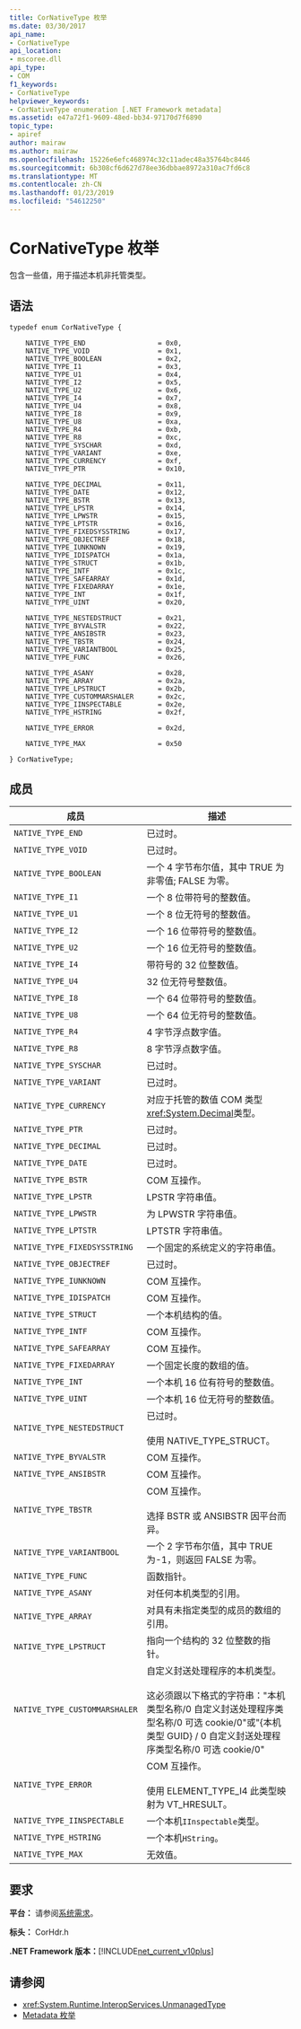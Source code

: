 ```yaml
---
title: CorNativeType 枚举
ms.date: 03/30/2017
api_name:
- CorNativeType
api_location:
- mscoree.dll
api_type:
- COM
f1_keywords:
- CorNativeType
helpviewer_keywords:
- CorNativeType enumeration [.NET Framework metadata]
ms.assetid: e47a72f1-9609-48ed-bb34-97170d7f6890
topic_type:
- apiref
author: mairaw
ms.author: mairaw
ms.openlocfilehash: 15226e6efc468974c32c11adec48a35764bc8446
ms.sourcegitcommit: 6b308cf6d627d78ee36dbbae8972a310ac7fd6c8
ms.translationtype: MT
ms.contentlocale: zh-CN
ms.lasthandoff: 01/23/2019
ms.locfileid: "54612250"
---
```

# <a name="cornativetype-enumeration"></a>CorNativeType 枚举
包含一些值，用于描述本机非托管类型。  
  
## <a name="syntax"></a>语法  
  
```  
typedef enum CorNativeType {  
  
    NATIVE_TYPE_END                  = 0x0,  
    NATIVE_TYPE_VOID                 = 0x1,  
    NATIVE_TYPE_BOOLEAN              = 0x2,  
    NATIVE_TYPE_I1                   = 0x3,  
    NATIVE_TYPE_U1                   = 0x4,  
    NATIVE_TYPE_I2                   = 0x5,  
    NATIVE_TYPE_U2                   = 0x6,  
    NATIVE_TYPE_I4                   = 0x7,  
    NATIVE_TYPE_U4                   = 0x8,  
    NATIVE_TYPE_I8                   = 0x9,  
    NATIVE_TYPE_U8                   = 0xa,  
    NATIVE_TYPE_R4                   = 0xb,  
    NATIVE_TYPE_R8                   = 0xc,  
    NATIVE_TYPE_SYSCHAR              = 0xd,  
    NATIVE_TYPE_VARIANT              = 0xe,  
    NATIVE_TYPE_CURRENCY             = 0xf,  
    NATIVE_TYPE_PTR                  = 0x10,  
  
    NATIVE_TYPE_DECIMAL              = 0x11,  
    NATIVE_TYPE_DATE                 = 0x12,  
    NATIVE_TYPE_BSTR                 = 0x13,  
    NATIVE_TYPE_LPSTR                = 0x14,  
    NATIVE_TYPE_LPWSTR               = 0x15,  
    NATIVE_TYPE_LPTSTR               = 0x16,  
    NATIVE_TYPE_FIXEDSYSSTRING       = 0x17,  
    NATIVE_TYPE_OBJECTREF            = 0x18,  
    NATIVE_TYPE_IUNKNOWN             = 0x19,  
    NATIVE_TYPE_IDISPATCH            = 0x1a,  
    NATIVE_TYPE_STRUCT               = 0x1b,  
    NATIVE_TYPE_INTF                 = 0x1c,  
    NATIVE_TYPE_SAFEARRAY            = 0x1d,  
    NATIVE_TYPE_FIXEDARRAY           = 0x1e,  
    NATIVE_TYPE_INT                  = 0x1f,  
    NATIVE_TYPE_UINT                 = 0x20,  
  
    NATIVE_TYPE_NESTEDSTRUCT         = 0x21,  
    NATIVE_TYPE_BYVALSTR             = 0x22,  
    NATIVE_TYPE_ANSIBSTR             = 0x23,  
    NATIVE_TYPE_TBSTR                = 0x24,  
    NATIVE_TYPE_VARIANTBOOL          = 0x25,  
    NATIVE_TYPE_FUNC                 = 0x26,  
  
    NATIVE_TYPE_ASANY                = 0x28,  
    NATIVE_TYPE_ARRAY                = 0x2a,  
    NATIVE_TYPE_LPSTRUCT             = 0x2b,  
    NATIVE_TYPE_CUSTOMMARSHALER      = 0x2c,  
    NATIVE_TYPE_IINSPECTABLE         = 0x2e,  
    NATIVE_TYPE_HSTRING              = 0x2f,  
  
    NATIVE_TYPE_ERROR                = 0x2d,   
  
    NATIVE_TYPE_MAX                  = 0x50  
  
} CorNativeType;  
```  
  
## <a name="members"></a>成员  
  
|成员|描述|  
|------------|-----------------|  
|`NATIVE_TYPE_END`|已过时。|  
|`NATIVE_TYPE_VOID`|已过时。|  
|`NATIVE_TYPE_BOOLEAN`|一个 4 字节布尔值，其中 TRUE 为非零值; FALSE 为零。|  
|`NATIVE_TYPE_I1`|一个 8 位带符号的整数值。|  
|`NATIVE_TYPE_U1`|一个 8 位无符号的整数值。|  
|`NATIVE_TYPE_I2`|一个 16 位带符号的整数值。|  
|`NATIVE_TYPE_U2`|一个 16 位无符号的整数值。|  
|`NATIVE_TYPE_I4`|带符号的 32 位整数值。|  
|`NATIVE_TYPE_U4`|32 位无符号整数值。|  
|`NATIVE_TYPE_I8`|一个 64 位带符号的整数值。|  
|`NATIVE_TYPE_U8`|一个 64 位无符号的整数值。|  
|`NATIVE_TYPE_R4`|4 字节浮点数字值。|  
|`NATIVE_TYPE_R8`|8 字节浮点数字值。|  
|`NATIVE_TYPE_SYSCHAR`|已过时。|  
|`NATIVE_TYPE_VARIANT`|已过时。|  
|`NATIVE_TYPE_CURRENCY`|对应于托管的数值 COM 类型<xref:System.Decimal>类型。|  
|`NATIVE_TYPE_PTR`|已过时。|  
|`NATIVE_TYPE_DECIMAL`|已过时。|  
|`NATIVE_TYPE_DATE`|已过时。|  
|`NATIVE_TYPE_BSTR`|COM 互操作。|  
|`NATIVE_TYPE_LPSTR`|LPSTR 字符串值。|  
|`NATIVE_TYPE_LPWSTR`|为 LPWSTR 字符串值。|  
|`NATIVE_TYPE_LPTSTR`|LPTSTR 字符串值。|  
|`NATIVE_TYPE_FIXEDSYSSTRING`|一个固定的系统定义的字符串值。|  
|`NATIVE_TYPE_OBJECTREF`|已过时。|  
|`NATIVE_TYPE_IUNKNOWN`|COM 互操作。|  
|`NATIVE_TYPE_IDISPATCH`|COM 互操作。|  
|`NATIVE_TYPE_STRUCT`|一个本机结构的值。|  
|`NATIVE_TYPE_INTF`|COM 互操作。|  
|`NATIVE_TYPE_SAFEARRAY`|COM 互操作。|  
|`NATIVE_TYPE_FIXEDARRAY`|一个固定长度的数组的值。|  
|`NATIVE_TYPE_INT`|一个本机 16 位有符号的整数值。|  
|`NATIVE_TYPE_UINT`|一个本机 16 位无符号的整数值。|  
|`NATIVE_TYPE_NESTEDSTRUCT`|已过时。<br /><br /> 使用 NATIVE_TYPE_STRUCT。|  
|`NATIVE_TYPE_BYVALSTR`|COM 互操作。|  
|`NATIVE_TYPE_ANSIBSTR`|COM 互操作。|  
|`NATIVE_TYPE_TBSTR`|COM 互操作。<br /><br /> 选择 BSTR 或 ANSIBSTR 因平台而异。|  
|`NATIVE_TYPE_VARIANTBOOL`|一个 2 字节布尔值，其中 TRUE 为-1，则返回 FALSE 为零。|  
|`NATIVE_TYPE_FUNC`|函数指针。|  
|`NATIVE_TYPE_ASANY`|对任何本机类型的引用。|  
|`NATIVE_TYPE_ARRAY`|对具有未指定类型的成员的数组的引用。|  
|`NATIVE_TYPE_LPSTRUCT`|指向一个结构的 32 位整数的指针。|  
|`NATIVE_TYPE_CUSTOMMARSHALER`|自定义封送处理程序的本机类型。<br /><br /> 这必须跟以下格式的字符串："本机类型名称/0 自定义封送处理程序类型名称/0 可选 cookie/0"或"{本机类型 GUID} / 0 自定义封送处理程序类型名称/0 可选 cookie/0"|  
|`NATIVE_TYPE_ERROR`|COM 互操作。<br /><br /> 使用 ELEMENT_TYPE_I4 此类型映射为 VT_HRESULT。|  
|`NATIVE_TYPE_IINSPECTABLE`|一个本机`IInspectable`类型。|  
|`NATIVE_TYPE_HSTRING`|一个本机`HString`。|  
|`NATIVE_TYPE_MAX`|无效值。|  
  
## <a name="requirements"></a>要求  
 **平台：** 请参阅[系统需求](../../../../docs/framework/get-started/system-requirements.md)。  
  
 **标头：** CorHdr.h  
  
 **.NET Framework 版本：**[!INCLUDE[net_current_v10plus](../../../../includes/net-current-v10plus-md.md)]  
  
## <a name="see-also"></a>请参阅
- <xref:System.Runtime.InteropServices.UnmanagedType>
- [Metadata 枚举](../../../../docs/framework/unmanaged-api/metadata/metadata-enumerations.md)
